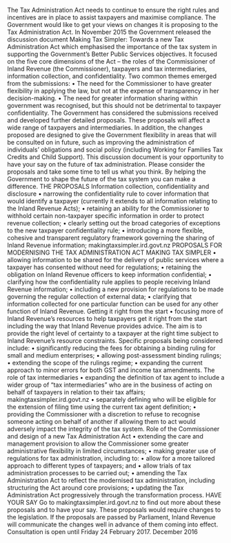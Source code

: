 The Tax Administration Act needs to continue to ensure the right rules and incentives are in place to assist taxpayers and maximise compliance. The Government would like to get your views on changes it is proposing to the Tax Administration Act. In November 2015 the Government released the discussion document Making Tax Simpler: Towards a new Tax Administration Act which emphasised the importance of the tax system in supporting the Government’s Better Public Services objectives. It focused on the five core dimensions of the Act – the roles of the Commissioner of Inland Revenue (the Commissioner), taxpayers and tax intermediaries, information collection, and confidentiality. Two common themes emerged from the submissions: • The need for the Commissioner to have greater flexibility in applying the law, but not at the expense of transparency in her decision-making. • The need for greater information sharing within government was recognised, but this should not be detrimental to taxpayer confidentiality. The Government has considered the submissions received and developed further detailed proposals. These proposals will affect a wide range of taxpayers and intermediaries. In addition, the changes proposed are designed to give the Government flexibility in areas that will be consulted on in future, such as improving the administration of individuals’ obligations and social policy (including Working for Families Tax Credits and Child Support). This discussion document is your opportunity to have your say on the future of tax administration. Please consider the proposals and take some time to tell us what you think. By helping the Government to shape the future of the tax system you can make a difference. THE PROPOSALS Information collection, confidentiality and disclosure • narrowing the confidentiality rule to cover information that would identify a taxpayer (currently it extends to all information relating to the Inland Revenue Acts); • retaining an ability for the Commissioner to withhold certain non-taxpayer specific information in order to protect revenue collection; • clearly setting out the broad categories of exceptions to the new taxpayer confidentiality rule; • introducing a more flexible, cohesive and transparent regulatory framework governing the sharing of Inland Revenue information; makingtaxsimpler.ird.govt.nz PROPOSALS FOR MODERNISING THE TAX ADMINISTRATION ACT MAKING TAX SIMPLER • allowing information to be shared for the delivery of public services where a taxpayer has consented without need for regulations; • retaining the obligation on Inland Revenue officers to keep information confidential; • clarifying how the confidentiality rule applies to people receiving Inland Revenue information; • including a new provision for regulations to be made governing the regular collection of external data; • clarifying that information collected for one particular function can be used for any other function of Inland Revenue. Getting it right from the start • focusing more of Inland Revenue’s resources to help taxpayers get it right from the start including the way that Inland Revenue provides advice. The aim is to provide the right level of certainty to a taxpayer at the right time subject to Inland Revenue’s resource constraints. Specific proposals being considered include: • significantly reducing the fees for obtaining a binding ruling for small and medium enterprises; • allowing post-assessment binding rulings; • extending the scope of the rulings regime; • expanding the current approach to minor errors for both GST and income tax amendments. The role of tax intermediaries • expanding the definition of tax agent to include a wider group of “tax intermediaries” who are in the business of acting on behalf of taxpayers in relation to their tax affairs; makingtaxsimpler.ird.govt.nz • separately defining who will be eligible for the extension of filing time using the current tax agent definition; • providing the Commissioner with a discretion to refuse to recognise someone acting on behalf of another if allowing them to act would adversely impact the integrity of the tax system. Role of the Commissioner and design of a new Tax Administration Act • extending the care and management provision to allow the Commissioner some greater administrative flexibility in limited circumstances; • making greater use of regulations for tax administration, including to: • allow for a more tailored approach to different types of taxpayers; and • allow trials of tax administration processes to be carried out; • amending the Tax Administration Act to reflect the modernised tax administration, including structuring the Act around core provisions; • updating the Tax Administration Act progressively through the transformation process. HAVE YOUR SAY Go to makingtaxsimpler.ird.govt.nz to find out more about these proposals and to have your say. These proposals would require changes to the legislation. If the proposals are passed by Parliament, Inland Revenue will communicate the changes well in advance of them coming into effect. Consultation is open until Friday 24 February 2017. December 2016